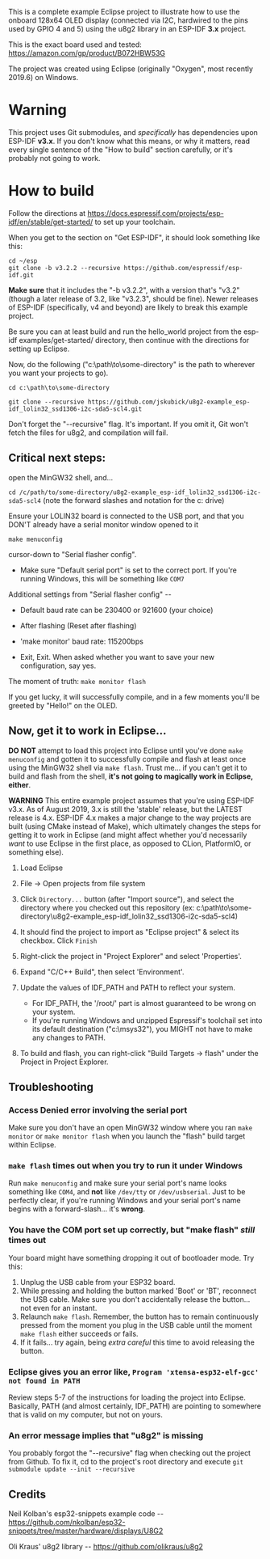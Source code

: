 This is a complete example Eclipse project to illustrate how to use the onboard 128x64 OLED display
(connected via I2C, hardwired to the pins used by GPIO 4 and 5) using the u8g2 library in an ESP-IDF **3.x** project.

This is the exact board used and tested: https://amazon.com/gp/product/B072HBW53G

The project was created using Eclipse (originally "Oxygen", most recently 2019.6) on Windows.

# Warning

This project uses Git submodules, and *specifically* has dependencies upon ESP-IDF **v3.x**. If you don't know what this means, or why it matters, read every single sentence of the "How to build" section carefully, or it's probably not going to work.

# How to build

Follow the directions at https://docs.espressif.com/projects/esp-idf/en/stable/get-started/ to set up your toolchain.

When you get to the section on "Get ESP-IDF", it should look something like this:

    cd ~/esp
	git clone -b v3.2.2 --recursive https://github.com/espressif/esp-idf.git
	
**Make sure** that it includes the "-b v3.2.2", with a version that's "v3.2" (though a later release of 3.2, like "v3.2.3", should be fine). Newer releases of ESP-IDF (specifically, v4 and beyond) are likely to break this example project.

Be sure you can at least build and run the hello_world project from the esp-idf examples/get-started/ directory, then continue with the directions for setting up Eclipse.

Now, do the following ("c:\path\to\some-directory" is the path to wherever you want your projects to go).

`cd c:\path\to\some-directory`

`git clone --recursive https://github.com/jskubick/u8g2-example_esp-idf_lolin32_ssd1306-i2c-sda5-scl4.git`

Don't forget the "--recursive" flag. It's important. If you omit it, Git won't fetch the files for u8g2, and compilation will fail.


## Critical next steps:

open the MinGW32 shell, and...

`cd /c/path/to/some-directory/u8g2-example_esp-idf_lolin32_ssd1306-i2c-sda5-scl4` (note the forward slashes and notation for the c: drive)

Ensure your LOLIN32 board is connected to the USB port, and that you DON'T already have a serial monitor window opened to it

`make menuconfig`

 cursor-down to "Serial flasher config".
 
 * Make sure "Default serial port" is set to the correct port. If you're running Windows, this will be something like `COM7`
 
 Additional settings from "Serial flasher config" --
 
 * Default baud rate can be 230400 or 921600 (your choice)
 
 * After flashing (Reset after flashing)
 
 * 'make monitor' baud rate: 115200bps
 
 * Exit, Exit. When asked whether you want to save your new configuration, say yes.
 
 The moment of truth: `make monitor flash`
 
 If you get lucky, it will successfully compile, and in a few moments you'll be greeted by "Hello!" on the OLED.
 
 ## Now, get it to work in Eclipse...
 
  **DO NOT** attempt to load this project into Eclipse until you've done `make menuconfig` and gotten it to successfully compile and flash at least once using the MinGW32 shell via `make flash`. Trust me... if you can't get it to build and flash from the shell, **it's not going to magically work in Eclipse, either**. 
  
  **WARNING** This entire example project assumes that you're using ESP-IDF v3.x. As of August 2019, 3.x is still the 'stable' release, but the LATEST release is 4.x. ESP-IDF 4.x makes a major change to the way projects are built (using CMake instead of Make), which ultimately changes the steps for getting it to work in Eclipse (and might affect whether you'd necessarily *want* to use Eclipse in the first place, as opposed to CLion, PlatformIO, or something else). 
 
 1. Load Eclipse
 
 2. File -> Open projects from file system
 
 3. Click `Directory...` button (after "Import source"), and select the directory where you checked out this repository (ex: c:\path\to\some-directory\u8g2-example_esp-idf_lolin32_ssd1306-i2c-sda5-scl4)
 
 4. It should find the project to import as "Eclipse project" & select its checkbox. Click `Finish`
 
 5. Right-click the project in "Project Explorer" and select 'Properties'.

 6. Expand "C/C++ Build", then select 'Environment'.
 
 7. Update the values of IDF_PATH and PATH to reflect your system. 
     * For IDF_PATH, the '/root/' part is almost guaranteed to be wrong on your system. 
	 * If you're running Windows and unzipped Espressif's toolchail set into its default destination ("c:\msys32"), you MIGHT not have to make any changes to PATH. 
 
 8. To build and flash, you can right-click "Build Targets -> flash" under the Project in Project Explorer.
 
 ## Troubleshooting
 
 ### Access Denied error involving the serial port

Make sure you don't have an open MinGW32 window where you ran `make monitor` or `make monitor flash` when you launch the "flash" build target within Eclipse.

### `make flash` times out when you try to run it under Windows

Run `make menuconfig` and make sure your serial port's name looks something like `COM4`, and **not** like `/dev/tty` or `/dev/usbserial`. Just to be perfectly clear, if you're running Windows and your serial port's name begins with a forward-slash... it's **wrong**.

### You have the COM port set up correctly, but "make flash" *still* times out
	
Your board might have something dropping it out of bootloader mode. Try this:
1. Unplug the USB cable from your ESP32 board.
2. While pressing and holding the button marked 'Boot' or 'BT', reconnect the USB cable. Make sure you don't accidentally release the button... not even for an instant.
3. Relaunch `make flash`. Remember, the button has to remain continuously pressed from the moment you plug in the USB cable until the moment `make flash` either succeeds or fails.
4. If it fails... try again, being *extra careful* this time to avoid releasing the button.
	
### Eclipse gives you an error like, `Program 'xtensa-esp32-elf-gcc' not found in PATH`

Review steps 5-7 of the instructions for loading the project into Eclipse. Basically, PATH (and almost certainly, IDF_PATH) are pointing to somewhere that is valid on my computer, but not on yours.

### An error message implies that "u8g2" is missing

You probably forgot the "--recursive" flag when checking out the project from Github. To fix it, cd to the project's root directory and execute `git submodule update --init --recursive`

 
 ## Credits
 
 Neil Kolban's esp32-snippets example code -- https://github.com/nkolban/esp32-snippets/tree/master/hardware/displays/U8G2
 
 Oli Kraus' u8g2 library -- https://github.com/olikraus/u8g2